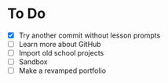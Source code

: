 # To Do

- [x] Try another commit without lesson prompts
- [ ] Learn more about GitHub
- [ ] Import old school projects
- [ ] Sandbox
- [ ] Make a revamped portfolio
